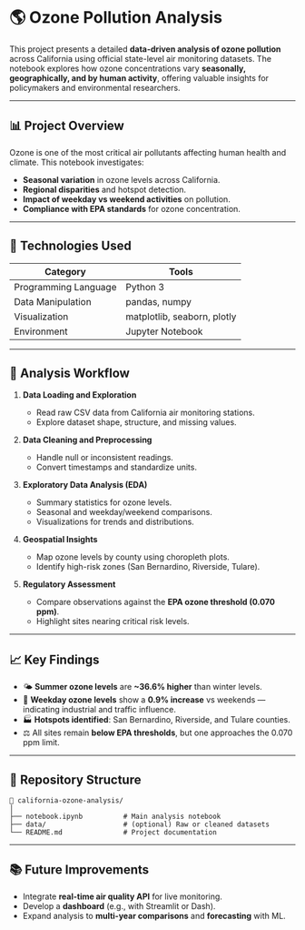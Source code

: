 # 🌎 Ozone Pollution Analysis

This project presents a detailed **data-driven analysis of ozone pollution** across California using official state-level air monitoring datasets.
The notebook explores how ozone concentrations vary **seasonally, geographically, and by human activity**, offering valuable insights for policymakers and environmental researchers.

---

## 📊 Project Overview

Ozone is one of the most critical air pollutants affecting human health and climate.
This notebook investigates:

* **Seasonal variation** in ozone levels across California.
* **Regional disparities** and hotspot detection.
* **Impact of weekday vs weekend activities** on pollution.
* **Compliance with EPA standards** for ozone concentration.

---

## 🧰 Technologies Used

| Category             | Tools                       |
| -------------------- | --------------------------- |
| Programming Language | Python 3                    |
| Data Manipulation    | pandas, numpy               |
| Visualization        | matplotlib, seaborn, plotly |
| Environment          | Jupyter Notebook            |

---

## 🧪 Analysis Workflow

1. **Data Loading and Exploration**

   * Read raw CSV data from California air monitoring stations.
   * Explore dataset shape, structure, and missing values.

2. **Data Cleaning and Preprocessing**

   * Handle null or inconsistent readings.
   * Convert timestamps and standardize units.

3. **Exploratory Data Analysis (EDA)**

   * Summary statistics for ozone levels.
   * Seasonal and weekday/weekend comparisons.
   * Visualizations for trends and distributions.

4. **Geospatial Insights**

   * Map ozone levels by county using choropleth plots.
   * Identify high-risk zones (San Bernardino, Riverside, Tulare).

5. **Regulatory Assessment**

   * Compare observations against the **EPA ozone threshold (0.070 ppm)**.
   * Highlight sites nearing critical risk levels.

---

## 📈 Key Findings

* 🌤️ **Summer ozone levels** are **~36.6% higher** than winter levels.
* 🚗 **Weekday ozone levels** show a **0.9% increase** vs weekends — indicating industrial and traffic influence.
* 🏭 **Hotspots identified**: San Bernardino, Riverside, and Tulare counties.
* ⚖️ All sites remain **below EPA thresholds**, but one approaches the 0.070 ppm limit.

---

## 🧩 Repository Structure

```
📁 california-ozone-analysis/
│
├── notebook.ipynb          # Main analysis notebook
├── data/                   # (optional) Raw or cleaned datasets
└── README.md               # Project documentation
```

---

## 📚 Future Improvements

* Integrate **real-time air quality API** for live monitoring.
* Develop a **dashboard** (e.g., with Streamlit or Dash).
* Expand analysis to **multi-year comparisons** and **forecasting** with ML.

